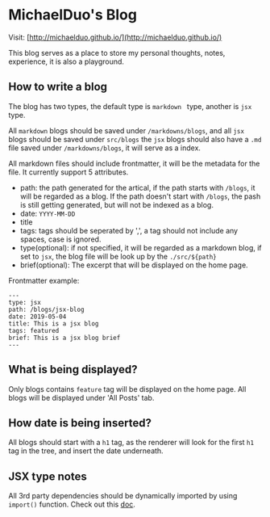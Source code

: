 # MichaelDuo's Blog

Visit: [http://michaelduo.github.io/](http://michaelduo.github.io/)

This blog serves as a place to store my personal thoughts, notes, experience, it is also a playground.

## How to write a blog

The blog has two types, the default type is `markdown ` type, another is `jsx` type.

All `markdown` blogs should be saved under `/markdowns/blogs`, and all `jsx` blogs should be saved under `src/blogs` the `jsx` blogs should also have a `.md` file saved under `/markdowns/blogs`, it will serve as a index.

All markdown files should include frontmatter, it will be the metadata for the file. It currently support 5 attributes.

-   path: the path generated for the artical, if the path starts with `/blogs`, it will be regarded as a blog. If the path doesn't start with `/blogs`, the pash is still getting generated, but will not be indexed as a blog.
-   date: `YYYY-MM-DD`
-   title
-   tags: tags should be seperated by ',', a tag should not include any spaces, case is ignored.
-   type(optional): if not specified, it will be regarded as a markdown blog, if set to `jsx`, the blog file will be look up by the `./src/${path}`
-   brief(optional): The excerpt that will be displayed on the home page.

Frontmatter example:

```
---
type: jsx
path: /blogs/jsx-blog
date: 2019-05-04
title: This is a jsx blog
tags: featured
brief: This is a jsx blog brief
---
```

## What is being displayed?

Only blogs contains `feature` tag will be displayed on the home page. All blogs will be displayed under 'All Posts' tab.

## How date is being inserted?

All blogs should start with a `h1` tag, as the renderer will look for the first `h1` tag in the tree, and insert the date underneath.

## JSX type notes

All 3rd party dependencies should be dynamically imported by using `import()` function. Check out this [doc](https://developer.mozilla.org/en-US/docs/Web/JavaScript/Reference/Statements/import).
